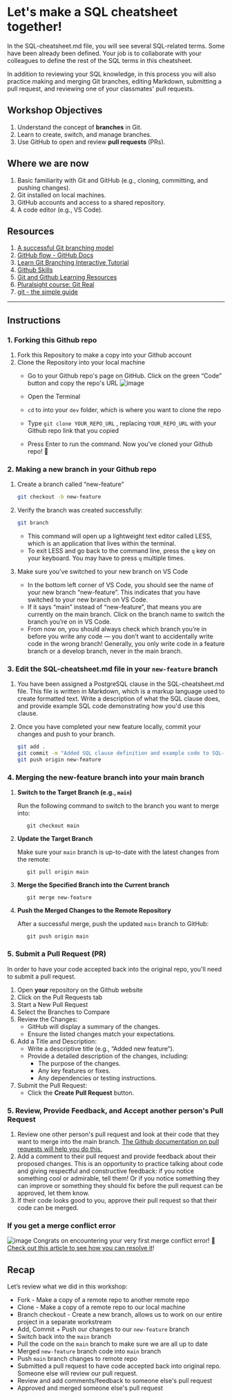 # Let's make a SQL cheatsheet together! 

In the SQL-cheatsheet.md file, you will see several SQL-related terms. Some have been already been defined. Your job is to collaborate with your colleagues to define the rest of the SQL terms in this cheatsheet. 

In addition to reviewing your SQL knowledge, in this process you will also practice making and merging Git branches, editing Markdown, submitting a pull request, and reviewing one of your classmates' pull requests. 

## **Workshop Objectives**

1. Understand the concept of **branches** in Git.
2. Learn to create, switch, and manage branches.
3. Use GitHub to open and review **pull requests** (PRs).

## **Where we are now**

1. Basic familiarity with Git and GitHub (e.g., cloning, committing, and pushing changes).
2. Git installed on local machines.
3. GitHub accounts and access to a shared repository.
4. A code editor (e.g., VS Code).

## Resources

1. [A successful Git branching model](https://nvie.com/posts/a-successful-git-branching-model/)
2. [GitHub flow - GitHub Docs](https://docs.github.com/en/get-started/using-github/github-flow)
3. [Learn Git Branching Interactive Tutorial](https://learngitbranching.js.org/)
4. [Github Skills](https://skills.github.com/)
5. [Git and Github Learning Resources](https://docs.github.com/en/get-started/start-your-journey/git-and-github-learning-resources)
6. [Pluralsight course: Git Real](https://app.pluralsight.com/library/courses/code-school-git-real/table-of-contents)
7. [git - the simple guide](https://rogerdudler.github.io/git-guide/)

---

## Instructions

### 1. Forking this Github repo

1. Fork this Repository to make a copy into your Github account
2. Clone the Repository into your local machine
    - Go to your Github repo's page on GitHub. Click on the green “Code” button and copy the repo's URL
        ![image](https://github.com/user-attachments/assets/fd6fcf7f-9246-42da-80be-0c4d75c3f48a)

        
    - Open the Terminal
    - `cd` to into your `dev` folder, which is where you want to clone the repo
    - Type `git clone YOUR_REPO_URL` , replacing `YOUR_REPO_URL` with your Github repo link that you copied
    - Press Enter to run the command. Now you’ve cloned your Github repo! 🎉

### 2. Making a new branch in your Github repo

1. Create a branch called “new-feature”
    
    ```bash
    git checkout -b new-feature
    ```
    
2. Verify the branch was created successfully:
    
    ```bash
    git branch
    ```
    
    - This command will open up a lightweight text editor called LESS, which is an application that lives within the terminal.
    - To exit LESS and go back to the command line, press the `q` key on your keyboard. You may have to press `q` multiple times.

3. Make sure you’ve switched to your new branch on VS Code
   - In the bottom left corner of VS Code, you should see the name of your new branch “new-feature”. This indicates that you have switched to your new branch on VS Code.
   - If it says “main” instead of “new-feature”, that means you are currently on the main branch. Click on the branch name to switch the branch you’re on in VS Code.
   - From now on, you should always check which branch you’re in before you write any code — you don’t want to accidentally write code in the wrong branch! Generally, you only write code in a feature branch or a develop branch, never in the main branch.

### 3. Edit the SQL-cheatsheet.md file in your `new-feature` branch

1. You have been assigned a PostgreSQL clause in the SQL-cheatsheet.md file. This file is written in Markdown, which is a markup language used to create formatted text. Write a description of what the SQL clause does, and provide example SQL code demonstrating how you'd use this clause. 

2. Once you have completed your new feature locally, commit your changes and push to your branch.
    
    ```bash
    git add .
    git commit -m "Added SQL clause definition and example code to SQL-cheatsheet.md"
    git push origin new-feature
    ```

### 4. Merging the new-feature branch into your main branch


1. **Switch to the Target Branch (e.g., `main`)**
   
      Run the following command to switch to the branch you want to merge into:
      
          
          git checkout main
          

3. **Update the Target Branch**
   
      Make sure your `main` branch is up-to-date with the latest changes from the remote:
          
          git pull origin main

5. **Merge the Specified Branch into the Current branch**
      
          git merge new-feature
      

6. **Push the Merged Changes to the Remote Repository**
   
      After a successful merge, push the updated `main` branch to GitHub:
      
          git push origin main
   

### 5. Submit a Pull Request (PR)
In order to have your code accepted back into the original repo, you'll need to submit a pull request. 

1. Open **your** repository on the Github website
2. Click on the Pull Requests tab
3. Start a New Pull Request
5. Select the Branches to Compare
6. Review the Changes:
    - GitHub will display a summary of the changes.
    - Ensure the listed changes match your expectations.
7. Add a Title and Description:
    - Write a descriptive title (e.g., “Added new feature”).
    - Provide a detailed description of the changes, including:
        - The purpose of the changes.
        - Any key features or fixes.
        - Any dependencies or testing instructions.
8. Submit the Pull Request:
    - Click the **Create Pull Request** button.
  
### 5. Review, Provide Feedback, and Accept another person's Pull Request

1. Review one other person's pull request and look at their code that they want to merge into the main branch. [The Github documentation on pull requests will help you do this.](https://docs.github.com/en/pull-requests/collaborating-with-pull-requests/reviewing-changes-in-pull-requests/approving-a-pull-request-with-required-reviews)
2. Add a comment to their pull request and provide feedback about their proposed changes. This is an opportunity to practice talking about code and giving respectful and constructive feedback: if you notice something cool or admirable, tell them! Or if you notice something they can improve or something they should fix before the pull request can be approved, let them know. 
3. If their code looks good to you, approve their pull request so that their code can be merged.

### If you get a merge conflict error
![image](https://github.com/user-attachments/assets/7aa14ba9-cb3c-4cab-8832-18ffdbe2ccc2)
Congrats on encountering your very first merge conflict error! 🎉 [Check out this article to see how you can resolve it](https://docs.github.com/en/pull-requests/collaborating-with-pull-requests/addressing-merge-conflicts/resolving-a-merge-conflict-on-github)! 

## Recap

Let’s review what we did in this workshop:

- Fork - Make a copy of a remote repo to another remote repo
- Clone - Make a copy of a remote repo to our local machine
- Branch checkout - Create a new branch, allows us to work on our entire project in a separate workstream
- Add, Commit + Push our changes to our `new-feature` branch
- Switch back into the `main` branch
- Pull the code on the `main` branch to make sure we are all up to date
- Merged `new-feature` branch code into `main` branch
- Push `main` branch changes to remote repo
- Submitted a pull request to have code accepted back into original repo. Someone else will review our pull request. 
- Review and add comments/feedback to someone else's pull request
- Approved and merged someone else's pull request 

